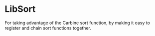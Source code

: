 LibSort
=======

For taking advantage of the Carbine sort function, by making it easy to register and chain sort functions together.
